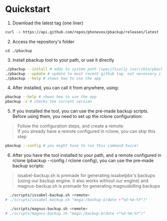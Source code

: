 # Quickstart

1. Download the latest tag (one liner)
```sh
curl -s https://api.github.com/repos/phonevox/pbackup/releases/latest | grep '"tag_name":' | sed 's/.*"tag_name": "\(.*\)",/\1/' | xargs -I {} curl -skL https://github.com/phonevox/pbackup/archive/refs/tags/{}.tar.gz | tar xz --transform="s,^[^/]*,pbackup,"; find pbackup -type f -name "*.sh" -exec chmod +x {} \;
```

2. Access the repository's folder
```
cd ./pbackup
```

3. Install pbackup tool to your path, or use it directly
```sh
./pbackup --install # adds to system path (specifically /usr/sbin/pbackup), call with 'pbackup -h'
./pbackup --update # update to most recent github tag. not necessary if you just cloned the repository
./pbackup --help # shows how to use the app
```

4. After installed, you can call it from anywhere, using:
```sh
pbackup --help # shows how to use the app
pbackup -v # checks the current version
```

5. If you installed the tool, you can use the pre-made backup scripts. Before using them, you need to set up the rclone configuration:
> Follow the configuration steps, and create a remote<br>
> If you already have a remote configured in rclone, you can skip this step


```sh
pbackup --config # you might have to run this command twice!
```

6. After you have the tool installed to your path, and a remote configured in rclone (pbackup --config / rclone config), you can use the pre-made backup scripts:
> issabel-backup.sh is premade for generating issabelpbx's backups (using our backup engine. it also works without our engine) and
> magnus-backup.sh is premade for generating magnusbilling backups

```sh
  ./scripts/issabel-backup.sh <remote> 
# ./scripts/issabel-backup.sh "mega:/backup-$(date +"%d-%m-%Y")"

  ./scripts/magnus-backup.sh <remote> 
# ./scripts/magnus-backup.sh "mega:/backup-$(date +"%d-%m-%Y")"
```
